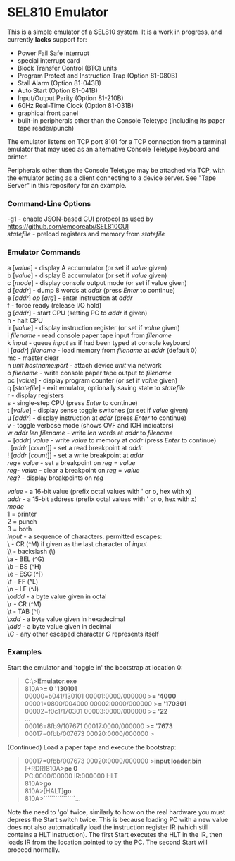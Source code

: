 # SEL810 Emulator

This is a simple emulator of a SEL810 system.  It is a work in progress, and currently **lacks** support for:
* Power Fail Safe interrupt
* special interrupt card
* Block Transfer Control (BTC) units
* Program Protect and Instruction Trap (Option 81-080B)
* Stall Alarm (Option 81-043B)
* Auto Start (Option 81-041B)
* Input/Output Parity (Option 81-210B)
* 60Hz Real-Time Clock (Option 81-031B)
* graphical front panel
* built-in peripherals other than the Console Teletype (including its paper tape reader/punch)

The emulator listens on TCP port 8101 for a TCP connection from a terminal
emulator that may used as an alternative Console Teletype keyboard and printer.

Peripherals other than the Console Teletype may be attached via TCP, with the
emulator acting as a client connecting to a device server.  See "Tape Server"
in this repository for an example.

### Command-Line Options
-g1 - enable JSON-based GUI protocol as used by https://github.com/emooreatx/SEL810GUI  
*statefile* - preload registers and memory from *statefile*

### Emulator Commands
a [*value*] - display A accumulator (or set if *value* given)  
b [*value*] - display B accumulator (or set if *value* given)  
c [*mode*] - display console output mode (or set if value given)  
d [*addr*] - dump 8 words at *addr* (press *Enter* to continue)  
e [*addr*] *op* [*arg*] - enter instruction at *addr*  
f - force ready (release I/O hold)  
g [*addr*] - start CPU (setting PC to *addr* if given)  
h - halt CPU  
ir [*value*] - display instruction register (or set if *value* given)  
i *filename* - read console paper tape input from *filename*  
k *input* - queue *input* as if had been typed at console keyboard  
l [*addr*] *filename* - load memory from *filename* at *addr* (default 0)  
mc - master clear  
n *unit* *hostname:port* - attach device *unit* via network  
o *filename* - write console paper tape output to *filename*  
pc [*value*] - display program counter (or set if *value* given)  
q [*statefile*] - exit emulator, optionally saving state to *statefile*  
r - display registers  
s - single-step CPU  (press *Enter* to continue)  
t [*value*] - display sense toggle switches (or set if *value* given)  
u [*addr*] - display instruction at *addr* (press *Enter* to continue)  
v - toggle verbose mode (shows OVF and IOH indicators)  
w *addr* *len* *filename* - write *len* words at *addr* to *filename*  
= [*addr*] *value* - write *value* to memory at *addr* (press *Enter* to continue)  
. [*addr* [*count*]] - set a read breakpoint at *addr*  
! [*addr* [*count*]] - set a write breakpoint at *addr*  
*reg*+ *value* - set a breakpoint on *reg* = *value*  
*reg*- *value* - clear a breakpoint on *reg* = *value*  
*reg*? - display breakpoints on *reg*  

*value* - a 16-bit value (prefix octal values with ' or o, hex with x)  
*addr* - a 15-bit address (prefix octal values with ' or o, hex with x)  
*mode*  
1 = printer  
2 = punch  
3 = both  
*input* - a sequence of characters.  permitted escapes:  
\\ - CR (^M) if given as the last character of *input*  
\\\\ - backslash (\\)  
\\a - BEL (^G)  
\\b - BS (^H)  
\\e - ESC (^\[)  
\\f - FF (^L)  
\\n - LF (^J)  
\\o*ddd* - a byte value given in octal  
\\r - CR (^M)  
\\t - TAB (^I)  
\\x*dd* - a byte value given in hexadecimal  
\\*ddd* - a byte value given in decimal  
\\*C* - any other escaped character *C* represents itself  

### Examples
Start the emulator and 'toggle in' the bootstrap at location 0:
> C:\\>**Emulator.exe**  
> 810A>**= 0 '130101**  
> 00000=b041/130101  00001:0000/000000  >**= '4000**  
> 00001=0800/004000  00002:0000/000000  >**= '170301**  
> 00002=f0c1/170301  00003:0000/000000  >**= '22**  
> ...  
> 00016=8fb9/107671  00017:0000/000000  >**= '7673**  
> 00017=0fbb/007673  00020:0000/000000  >  

(Continued) Load a paper tape and execute the bootstrap:
> 00017=0fbb/007673  00020:0000/000000  >**input loader.bin**  
> [+RDR]810A>**pc 0**  
> PC:0000/00000  IR:000000  HLT  
> 810A>**go**  
> 810A>[HALT]**go**  
> 810A>````````````````...  

Note the need to 'go' twice, similarly to how on the real hardware you must depress the Start switch twice.  This is because loading PC with a new value does not also automatically load the instruction register IR (which still contains a HLT instruction).  The first Start executes the HLT in the IR, then loads IR from the location pointed to by the PC.  The second Start will proceed normally.
